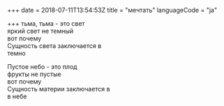 +++
date = 2018-07-11T13:54:53Z
title = "мечтать"
languageCode = "ja"
 
+++ 
тьма, тьма - это свет   
яркий свет не темный   
вот почему   
Сущность света заключается в   
темно   
   
Пустое небо - это плод   
фрукты не пустые   
вот почему   
Сущность материи заключается в   
в небе  